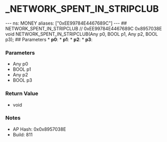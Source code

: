 # _NETWORK_SPENT_IN_STRIPCLUB

--- ns: MONEY aliases: ["0xEE99784E4467689C"] --- ## NETWORK_SPENT_IN_STRIPCLUB  // 0xEE99784E4467689C 0x8957038E void NETWORK_SPENT_IN_STRIPCLUB(Any p0, BOOL p1, Any p2, BOOL p3);   ## Parameters * **p0**: * **p1**: * **p2**: * **p3**:

### Parameters
* Any p0
* BOOL p1
* Any p2
* BOOL p3

### Return Value
* void

### Notes
* AP Hash: 0x0x8957038E
* Build: 811

